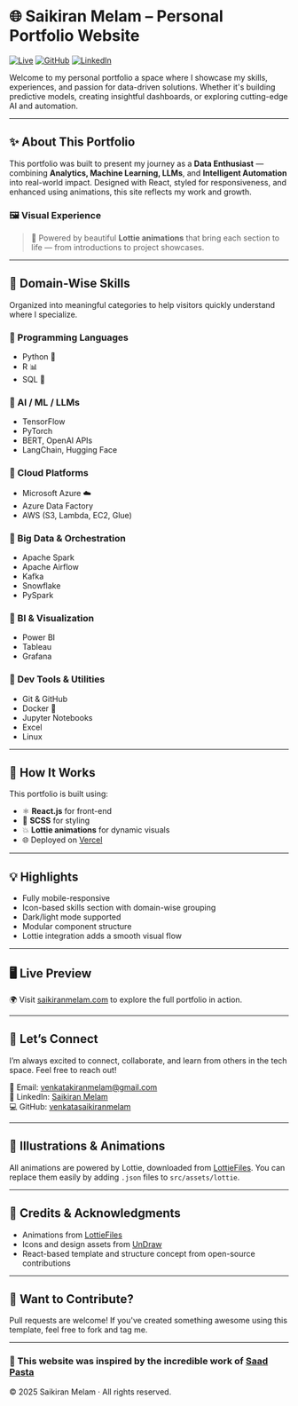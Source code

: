 # 🌐 Saikiran Melam – Personal Portfolio Website

[![Live](https://img.shields.io/badge/Visit-Live%20Site-green?style=for-the-badge&logo=vercel&logoColor=white)](https://www.saikiranmelam.com/)
[![GitHub](https://img.shields.io/badge/-GitHub-black?style=for-the-badge&logo=github)](https://github.com/venkatasaikiranmelam)
[![LinkedIn](https://img.shields.io/badge/-LinkedIn-blue?style=for-the-badge&logo=linkedin)](https://www.linkedin.com/in/saikiranmelam/)

Welcome to my personal portfolio a space where I showcase my skills, experiences, and passion for data-driven solutions. Whether it's building predictive models, creating insightful dashboards, or exploring cutting-edge AI and automation.

---

## ✨ About This Portfolio

This portfolio was built to present my journey as a **Data Enthusiast** — combining **Analytics, Machine Learning, LLMs**, and **Intelligent Automation** into real-world impact. Designed with React, styled for responsiveness, and enhanced using animations, this site reflects my work and growth.

### 🖼️ Visual Experience

> 🔄 Powered by beautiful **Lottie animations** that bring each section to life — from introductions to project showcases.

---

## 🧠 Domain-Wise Skills

Organized into meaningful categories to help visitors quickly understand where I specialize.

### 🔹 Programming Languages
- Python 🐍
- R 📊
- SQL 🧩

### 🔹 AI / ML / LLMs
- TensorFlow
- PyTorch
- BERT, OpenAI APIs
- LangChain, Hugging Face

### 🔹 Cloud Platforms
- Microsoft Azure ☁️
- Azure Data Factory
- AWS (S3, Lambda, EC2, Glue)

### 🔹 Big Data & Orchestration
- Apache Spark
- Apache Airflow
- Kafka
- Snowflake
- PySpark

### 🔹 BI & Visualization
- Power BI
- Tableau
- Grafana

### 🔹 Dev Tools & Utilities
- Git & GitHub
- Docker 🐳
- Jupyter Notebooks
- Excel
- Linux

---

## 🚀 How It Works

This portfolio is built using:
- ⚛️ **React.js** for front-end
- 🎨 **SCSS** for styling
- 💥 **Lottie animations** for dynamic visuals
- 🌐 Deployed on [Vercel](https://vercel.com/)

---

## 💡 Highlights

- Fully mobile-responsive
- Icon-based skills section with domain-wise grouping
- Dark/light mode supported
- Modular component structure
- Lottie integration adds a smooth visual flow

---

## 🖥️ Live Preview

🌍 Visit [saikiranmelam.com](https://www.saikiranmelam.com) to explore the full portfolio in action.

---

## 🙌 Let’s Connect

I’m always excited to connect, collaborate, and learn from others in the tech space. Feel free to reach out!

📧 Email: venkatakiranmelam@gmail.com  
💼 LinkedIn: [Saikiran Melam](https://www.linkedin.com/in/saikiranmelam)  
💻 GitHub: [venkatasaikiranmelam](https://github.com/venkatasaikiranmelam)

---
## 🎨 Illustrations & Animations

All animations are powered by Lottie, downloaded from [LottieFiles](https://lottiefiles.com). You can replace them easily by adding `.json` files to `src/assets/lottie`.

---

## 🙏 Credits & Acknowledgments

- Animations from [LottieFiles](https://lottiefiles.com)  
- Icons and design assets from [UnDraw](https://undraw.co/)  
- React-based template and structure concept from open-source contributions

---

## 🤝 Want to Contribute?

Pull requests are welcome! If you've created something awesome using this template, feel free to fork and tag me.

---

### 🧡 This website was inspired by the incredible work of [Saad Pasta](https://github.com/saadpasta)

© 2025 Saikiran Melam · All rights reserved.
